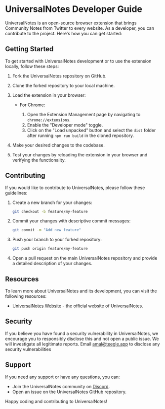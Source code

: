 # UniversalNotes Developer Guide

UniversalNotes is an open-source browser extension that brings Community Notes from Twitter to every website. As a developer, you can contribute to the project. Here's how you can get started:

## Getting Started

To get started with UniversalNotes development or to use the extension locally, follow these steps:

1. Fork the UniversalNotes repository on GitHub.
2. Clone the forked repository to your local machine.

3. Load the extension in your browser:

   - For Chrome:

     1. Open the Extension Management page by navigating to `chrome://extensions`.
     2. Enable the "Developer mode" toggle.
     3. Click on the "Load unpacked" button and select the `dist` folder after running `npm run build` in the cloned repository.

4. Make your desired changes to the codebase.
5. Test your changes by reloading the extension in your browser and verifying the functionality.

## Contributing

If you would like to contribute to UniversalNotes, please follow these guidelines:

1. Create a new branch for your changes:

   ```bash
   git checkout -b feature/my-feature
   ```

2. Commit your changes with descriptive commit messages:

   ```bash
   git commit -m "Add new feature"
   ```

3. Push your branch to your forked repository:

   ```bash
   git push origin feature/my-feature
   ```

4. Open a pull request on the main UniversalNotes repository and provide a detailed description of your changes.

## Resources

To learn more about UniversalNotes and its development, you can visit the following resources:

- [UniversalNotes Website](https://www.universalnotes.org) - the official website of UniversalNotes.

## Security

If you believe you have found a security vulnerability in UniversalNotes, we encourage you to responsibly disclose this and not open a public issue. We will investigate all legitimate reports. Email amal@teegle.app to disclose any security vulnerabilities

## Support

If you need any support or have any questions, you can:

- Join the UniversalNotes community on [Discord](https://discord.gg/aQwaMY39).
- Open an issue on the UniversalNotes GitHub repository.

Happy coding and contributing to UniversalNotes!
